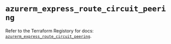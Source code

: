 # `azurerm_express_route_circuit_peering`

Refer to the Terraform Registory for docs: [`azurerm_express_route_circuit_peering`](https://www.terraform.io/docs/providers/azurerm/r/express_route_circuit_peering).
